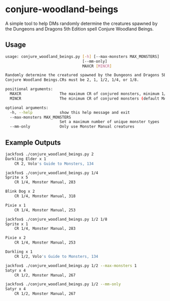 # conjure-woodland-beings

A simple tool to help DMs randomly determine the creatures spawned by the Dungeons and Dragons 5th Edition spell Conjure Woodland Beings.

## Usage

```bash
usage: conjure_woodland_beings.py [-h] [--max-monsters MAX_MONSTERS]
                                  [--mm-only]
                                  MAXCR [MINCR]

Randomly determine the creatured spawned by the Dungeons and Dragons 5E spell
Conjure Woodland Beings.CRs must be 2, 1, 1/2, 1/4, or 1/8.

positional arguments:
  MAXCR                 The maximum CR of conjured monsters, minimum 1/4
  MINCR                 The minimum CR of conjured monsters (default MAXCR)

optional arguments:
  -h, --help            show this help message and exit
  --max-monsters MAX_MONSTERS
                        Set a maximum number of unique monster types
  --mm-only             Only use Monster Manual creatures
```

## Example Outputs

```bash
jackfox$ ./conjure_woodland_beings.py 2
Darkling Elder x 1
    CR 2, Volo's Guide to Monsters, 134
```

```bash
jackfox$ ./conjure_woodland_beings.py 1/4
Sprite x 5
    CR 1/4, Monster Manual, 283

Blink Dog x 2
    CR 1/4, Monster Manual, 318

Pixie x 1
    CR 1/4, Monster Manual, 253
```

```bash
jackfox$ ./conjure_woodland_beings.py 1/2 1/8
Sprite x 1
    CR 1/4, Monster Manual, 283

Pixie x 2
    CR 1/4, Monster Manual, 253

Darkling x 1
    CR 1/2, Volo's Guide to Monsters, 134
```

```bash
jackfox$ ./conjure_woodland_beings.py 1/2 --max-monsters 1
Satyr x 4
    CR 1/2, Monster Manual, 267
```

```bash
jackfox$ ./conjure_woodland_beings.py 1/2 --mm-only
Satyr x 4
    CR 1/2, Monster Manual, 267
```
